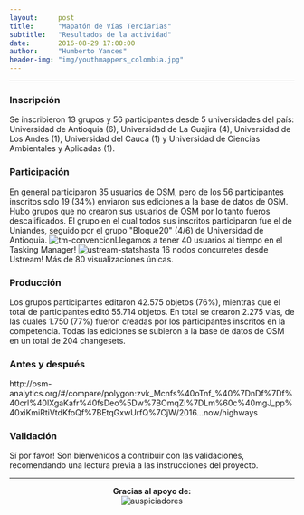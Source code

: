 ```yaml
---
layout:     post
title:      "Mapatón de Vías Terciarias"
subtitle:   "Resultados de la actividad"
date:       2016-08-29 17:00:00
author:     "Humberto Yances"
header-img: "img/youthmappers_colombia.jpg"
---
```


- - -

<h3><strong>Inscripción</strong></h3>
Se inscribieron 13 grupos y 56 participantes desde 5 universidades del país: Universidad de Antioquia (6), Universidad de La Guajira (4), Universidad de Los Andes (1), Universidad del Cauca (1) y Universidad de Ciencias Ambientales y Aplicadas (1).

<h3><strong>Participación</strong></h3>
En general participaron 35 usuarios de OSM, pero de los 56 participantes inscritos solo 19 (34%) enviaron sus ediciones a la base de datos de OSM.  Hubo grupos que no crearon sus usuarios de OSM por lo tanto fueros descalificados.  El grupo en el cual todos sus inscritos participaron fue el de Uniandes, seguido por el grupo "Bloque20" (4/6) de Universidad de Antioquia.

<img src="{{ site.baseurl }}/img/tm-convencion.jpg" alt="tm-convencion">
​Llegamos a tener 40 usuarios al tiempo en el Tasking Manager!

<img src="{{ site.baseurl }}/img/ustream-stats.png" alt="ustream-stats">
​hasta 16 nodos concurretes desde Ustream! Más de 80 visualizaciones únicas.

<h3><strong>Producción</strong></h3>
Los grupos participantes editaron 42.575 objetos (76%), mientras que el total de participantes editó 55.714 objetos.  En total se crearon 2.275 vías, de las cuales 1.750 (77%) fueron creadas por los participantes inscritos en la competencia.  Todas las ediciones se subieron a la base de datos de OSM en un total de 204 changesets.

<h3><strong>Antes y después</strong></h3>
http://osm-analytics.org/#/compare/polygon:zvk_Mcnfs%40oTnf_%40%7DnDf%7Df%40crl%40lXgaKafr%40fsDeo%5Dw%7BOmqZi%7DLm%60c%40mgJ_pp%40xiKmiRtiVtdKfoQf%7BEtqGxwUrfQ%7CjW/2016...now/highways

<h3><strong>Validación</strong></h3>
Sí por favor!  Son bienvenidos a contribuir con las validaciones, recomendando una lectura previa a las instrucciones del proyecto.

<hr>

<p align="center"><strong>Gracias al apoyo de:</strong><br>
<img src="{{ site.baseurl }}/img/auspicio.jpg" alt="auspiciadores"></p>